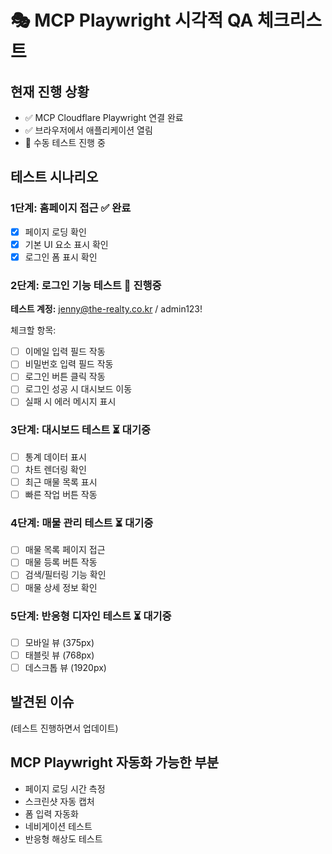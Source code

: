 # 🎭 MCP Playwright 시각적 QA 체크리스트

## 현재 진행 상황
- ✅ MCP Cloudflare Playwright 연결 완료
- ✅ 브라우저에서 애플리케이션 열림
- 🔄 수동 테스트 진행 중

## 테스트 시나리오

### 1단계: 홈페이지 접근 ✅ 완료
- [x] 페이지 로딩 확인
- [x] 기본 UI 요소 표시 확인
- [x] 로그인 폼 표시 확인

### 2단계: 로그인 기능 테스트 🔄 진행중
**테스트 계정:** jenny@the-realty.co.kr / admin123!

체크할 항목:
- [ ] 이메일 입력 필드 작동
- [ ] 비밀번호 입력 필드 작동  
- [ ] 로그인 버튼 클릭 작동
- [ ] 로그인 성공 시 대시보드 이동
- [ ] 실패 시 에러 메시지 표시

### 3단계: 대시보드 테스트 ⏳ 대기중
- [ ] 통계 데이터 표시
- [ ] 차트 렌더링 확인
- [ ] 최근 매물 목록 표시
- [ ] 빠른 작업 버튼 작동

### 4단계: 매물 관리 테스트 ⏳ 대기중
- [ ] 매물 목록 페이지 접근
- [ ] 매물 등록 버튼 작동
- [ ] 검색/필터링 기능 확인
- [ ] 매물 상세 정보 확인

### 5단계: 반응형 디자인 테스트 ⏳ 대기중
- [ ] 모바일 뷰 (375px)
- [ ] 태블릿 뷰 (768px)  
- [ ] 데스크톱 뷰 (1920px)

## 발견된 이슈
(테스트 진행하면서 업데이트)

## MCP Playwright 자동화 가능한 부분
- 페이지 로딩 시간 측정
- 스크린샷 자동 캡처
- 폼 입력 자동화
- 네비게이션 테스트
- 반응형 해상도 테스트
